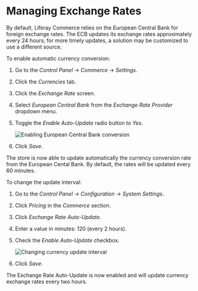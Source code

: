 # Managing Exchange Rates

By default, Liferay Commerce relies on the European Central Bank for foreign exchange rates. The ECB updates its exchange rates approximately every 24 hours; for more timely updates, a solution may be customized to use a different source.

To enable automatic currency conversion:

1. Go to the _Control Panel_ → _Commerce_ → _Settings_.
1. Click the _Currencies_ tab.
1. Click the _Exchange Rate_ screen.
1. Select _European Central Bank_ from the _Exchange Rate Provider_ dropdown menu.
1. Toggle the _Enable Auto-Update_ radio button to _Yes_.

    ![Enabling European Central Bank conversion](./images/01.png)

1. Click _Save_.

The store is now able to update automatically the currency conversion rate from the European Cental Bank. By default, the rates will be updated every 60 minutes.

To change the update interval:

1. Go to the _Control Panel_ → _Configuration_ → _System Settings_.
1. Click _Pricing_ in the _Commerce_ section.
1. Click _Exchange Rate Auto-Update_.
1. Enter a value in minutes: 120 (every 2 hours).
1. Check the _Enable Auto-Update_ checkbox.

    ![Changing currency update interval](./images/02.png)

1. Click _Save_.

The Exchange Rate Auto-Update is now enabled and will update currency exchange rates every two hours.
